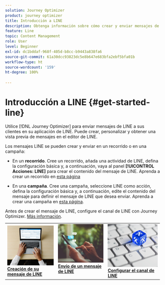 ```yaml
---
solution: Journey Optimizer
product: journey optimizer
title: Introducción a LINE
description: Obtenga información sobre cómo crear y enviar mensajes de LINE en Journey Optimizer
feature: Line
topic: Content Management
role: User
level: Beginner
exl-id: dc1bddaf-968f-405d-b8cc-b9443a838fa6
source-git-commit: 61a30dcc93823dc5e8b647e683bfa2ebf5bfa01b
workflow-type: ht
source-wordcount: '159'
ht-degree: 100%

---
```


# Introducción a LINE {#get-started-line}

Utilice [!DNL Journey Optimizer] para enviar mensajes de LINE a sus clientes en su aplicación de LINE. Puede crear, personalizar y obtener una vista previa de mensajes en el editor de LINE.

Los mensajes LINE se pueden crear y enviar en un recorrido o en una campaña:

* En un **recorrido**. Cree un recorrido, añada una actividad de LINE, defina la configuración básica y, a continuación, vaya al panel **[!UICONTROL Acciones: LINE]** para crear el contenido del mensaje de LINE. Aprenda a crear un recorrido en [esta página](../building-journeys/journey-gs.md)

* En una **campaña**. Cree una campaña, seleccione LINE como acción, defina la configuración básica y, a continuación, edite el contenido del mensaje para definir el mensaje de LINE que desea enviar. Aprenda a crear una campaña en [esta página](../campaigns/create-campaign.md#configure).

Antes de crear el mensaje de LINE, configure el canal de LINE con Journey Optimizer. [Más información](line-configuration.md).

<table style="table-layout:fixed"><tr style="border: 0;">
<td>
<a href="create-line.md">
<img alt="Posible cliente" src="../assets/do-not-localize/sms-create.jpeg">
</a>
<div><a href="create-line.md"><strong>Creación de su mensaje de LINE</strong>
</div>
</td>
<td>
<a href="send-line.md">
<img alt="Poco frecuente" src="../assets/do-not-localize/sms-sending.jpg">
</a>
<div>
<a href="send-line.md"><strong>Envío de un mensaje de LINE</strong></a>
</div>
<p></td>
<td>
<a href="line-configuration.md">
<img alt="Poco frecuente" src="../assets/do-not-localize/inapp-config.jpg">
<div>
<a href="line-configuration.md"><strong>Configurar el canal de LINE</strong>
</a>
</div>
</td>
</tr></table>
